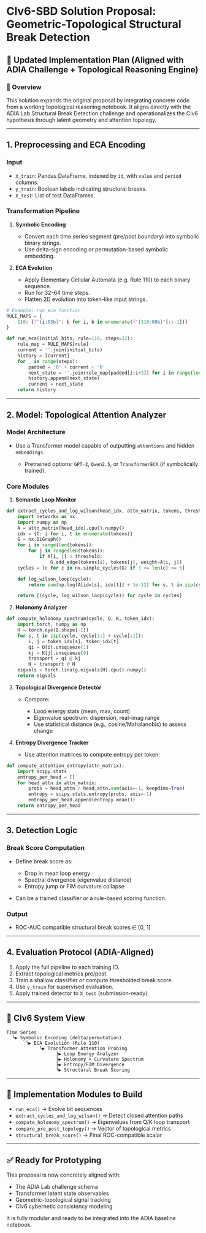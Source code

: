 # CIv6-SBD Solution Proposal: Geometric-Topological Structural Break Detection

## 🚧 Updated Implementation Plan (Aligned with ADIA Challenge + Topological Reasoning Engine)

### 🧠 Overview

This solution expands the original proposal by integrating concrete code from a working topological reasoning notebook. It aligns directly with the ADIA Lab Structural Break Detection challenge and operationalizes the CIv6 hypothesis through latent geometry and attention topology.

---

## 1. Preprocessing and ECA Encoding

### Input

* `X_train`: Pandas DataFrame, indexed by `id`, with `value` and `period` columns.
* `y_train`: Boolean labels indicating structural breaks.
* `X_test`: List of test DataFrames.

### Transformation Pipeline

1. **Symbolic Encoding**

   * Convert each time series segment (pre/post boundary) into symbolic binary strings.
   * Use delta-sign encoding or permutation-based symbolic embedding.

2. **ECA Evolution**

   * Apply Elementary Cellular Automata (e.g. Rule 110) to each binary sequence.
   * Run for 32–64 time steps.
   * Flatten 2D evolution into token-like input strings.

```python
# Example: run_eca function
RULE_MAPS = {
    110: {f"{i:03b}": b for i, b in enumerate(f"{110:08b}"[::-1])}
}

def run_eca(initial_bits, rule=110, steps=32):
    rule_map = RULE_MAPS[rule]
    current = ''.join(initial_bits)
    history = [current]
    for _ in range(steps):
        padded = '0' + current + '0'
        next_state = ''.join(rule_map[padded[i:i+3]] for i in range(len(current)))
        history.append(next_state)
        current = next_state
    return history
```

---

## 2. Model: Topological Attention Analyzer

### Model Architecture

* Use a Transformer model capable of outputting `attentions` and hidden `embeddings`.

  * Pretrained options: `GPT-2`, `Qwen2.5`, or `TransformerECA` (if symbolically trained).

### Core Modules

1. **Semantic Loop Monitor**

```python
def extract_cycles_and_log_wilson(head_idx, attn_matrix, tokens, threshold=0.05):
    import networkx as nx
    import numpy as np
    A = attn_matrix[head_idx].cpu().numpy()
    idx = {t: i for i, t in enumerate(tokens)}
    G = nx.DiGraph()
    for i in range(len(tokens)):
        for j in range(len(tokens)):
            if A[i, j] > threshold:
                G.add_edge(tokens[i], tokens[j], weight=A[i, j])
    cycles = [c for c in nx.simple_cycles(G) if 3 <= len(c) <= 6]

    def log_wilson_loop(cycle):
        return sum(np.log(A[idx[s], idx[t]] + 1e-12) for s, t in zip(cycle, cycle[1:] + cycle[:1]))

    return [(cycle, log_wilson_loop(cycle)) for cycle in cycles]
```

2. **Holonomy Analyzer**

```python
def compute_holonomy_spectrum(cycle, Q, K, token_idx):
    import torch, numpy as np
    H = torch.eye(Q.shape[-1])
    for s, t in zip(cycle, cycle[1:] + cycle[:1]):
        i, j = token_idx[s], token_idx[t]
        qi = Q[i].unsqueeze(1)
        kj = K[j].unsqueeze(0)
        transport = qi @ kj
        H = transport @ H
    eigvals = torch.linalg.eigvals(H).cpu().numpy()
    return eigvals
```

3. **Topological Divergence Detector**

   * Compare:

     * Loop energy stats (mean, max, count)
     * Eigenvalue spectrum: dispersion, real-imag range
     * Use statistical distance (e.g., cosine/Mahalanobis) to assess change

4. **Entropy Divergence Tracker**

   * Use attention matrices to compute entropy per token:

```python
def compute_attention_entropy(attn_matrix):
    import scipy.stats
    entropy_per_head = []
    for head_attn in attn_matrix:
        probs = head_attn / head_attn.sum(axis=-1, keepdims=True)
        entropy = scipy.stats.entropy(probs, axis=-1)
        entropy_per_head.append(entropy.mean())
    return entropy_per_head
```

---

## 3. Detection Logic

### Break Score Computation

* Define break score as:

  * Drop in mean loop energy
  * Spectral divergence (eigenvalue distance)
  * Entropy jump or FIM curvature collapse
* Can be a trained classifier or a rule-based scoring function.

### Output

* ROC-AUC compatible structural break scores ∈ \[0, 1]

---

## 4. Evaluation Protocol (ADIA-Aligned)

1. Apply the full pipeline to each training ID.
2. Extract topological metrics pre/post.
3. Train a shallow classifier or compute thresholded break score.
4. Use `y_train` for supervised evaluation.
5. Apply trained detector to `X_test` (submission-ready).

---

## 🔁 CIv6 System View

```text
Time Series
  └▶ Symbolic Encoding (delta/permutation)
       └▶ ECA Evolution (Rule 110)
            └▶ Transformer Attention Probing
                  ├▶ Loop Energy Analyzer
                  ├▶ Holonomy + Curvature Spectrum
                  ├▶ Entropy/FIM Divergence
                  └▶ Structural Break Scoring
```

---

## 🧪 Implementation Modules to Build

* `run_eca()` → Evolve bit sequences
* `extract_cycles_and_log_wilson()` → Detect closed attention paths
* `compute_holonomy_spectrum()` → Eigenvalues from Q/K loop transport
* `compare_pre_post_topology()` → Vector of topological metrics
* `structural_break_score()` → Final ROC-compatible scalar

---

## ✅ Ready for Prototyping

This proposal is now concretely aligned with:

* The ADIA Lab challenge schema
* Transformer latent state observables
* Geometric-topological signal tracking
* CIv6 cybernetic consistency modeling

It is fully modular and ready to be integrated into the ADIA baseline notebook.
